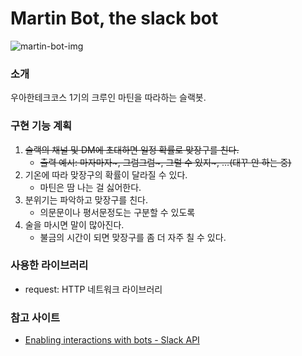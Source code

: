 # Martin Bot, the slack bot
![martin-bot-img](https://user-images.githubusercontent.com/25656510/64355809-ce580180-d03c-11e9-94a1-91cc3f24aea5.png)
### 소개
우아한테크코스 1기의 크루인 마틴을 따라하는 슬랙봇.

### 구현 기능 계획
1. ~~슬랙의 채널 및 DM에 초대하면 일정 확률로 맞장구를 친다.~~
    * ~~출력 예시: 마자마자~, 그럼그럼~, 그럴 수 있지~, …(대꾸 안 하는 중)~~
2. 기온에 따라 맞장구의 확률이 달라질 수 있다.
    * 마틴은 땀 나는 걸 싫어한다.
3. 분위기는 파악하고 맞장구를 친다.
    * 의문문이나 평서문정도는 구분할 수 있도록
4. 술을 마시면 말이 많아진다.
    * 불금의 시간이 되면 맞장구를 좀 더 자주 칠 수 있다.
    
### 사용한 라이브러리
* request: HTTP 네트워크 라이브러리

### 참고 사이트
* [Enabling interactions with bots - Slack API](https://api.slack.com/bot-users)